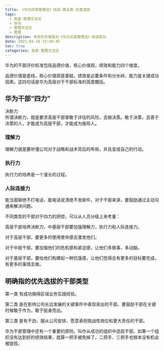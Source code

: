 ```yaml
---
title: 《华为灰度管理法》阅读-第五章 灰度选拔
tags:
  - 务虚-管理方法论
  - 华为
  - 管理方法论
  - 管理
description: 本系列文章是对《华为灰度管理法》阅读笔记            
date: 2021-03-16 15:49:45
toc: true
categories: 务虚-管理方法论
---
```


华为的干部评价标准包括品德价值，核心价值观，绩效和能力四个维度。

品德价值是底线，核心价值观是基础，绩效是必要条件和分水岭，能力是关键成功因素。这四句话是华为高层对于干部标准的高度概括。

## [](#华为干部“四力” "华为干部“四力”")华为干部“四力”

决断力  
所谓决断力，就是要求高层干部冒敢于评估的风险，去做决策。敢于决策，且善于决策的人，才能成为高层干部，才能成为接班人。

### [](#理解力 "理解力")理解力

理解力就是要听懂公司对于战略和战术背后的布局，并且变成自己的行动。

### [](#执行力 "执行力")执行力

执行力的培养是一个漫长的过程。

### [](#人际连接力 "人际连接力")人际连接力

能当面聊绝不打电话，能电话说清绝不发邮件。对于干部来讲，要鼓励通过主动沟通来解决问题。

不同类型的干部对于四力的把控，可以从人员分级上来考量：

高层干部培养决断力，中基层干部要加强理解力，执行力和人际连接力。

对于高层干部，要更多的使用使命感去激发他们。

对于中层干部，要加强他们的危机感和紧迫感，让他们多做事，多动脑。

对于基层干部，要给他们构建起一种饥饿感，让他们觉得总有更多的目标要完成，有更多的事情去做。

## [](#明确指的优先选拔的干部类型 "明确指的优先选拔的干部类型")明确指的优先选拔的干部类型

第一类 有成功搞得区域业务实践经验。

第二类 是在影响公司长远发展的关键事件中表现突出的干部。要鼓励干部在关键时候敢于作为，敢于挺身而出。

第三类 是有干劲，服从公司安排，愿意承担挑战性岗位和更大责任的干部。

华为干部管理中还有一个重要的原则，叫作从成功的组织中选拔干部。如果一个组织没有达到好的绩效结果，就算一把手被免掉了，二把手、三把手也根本没有机会被提拔。